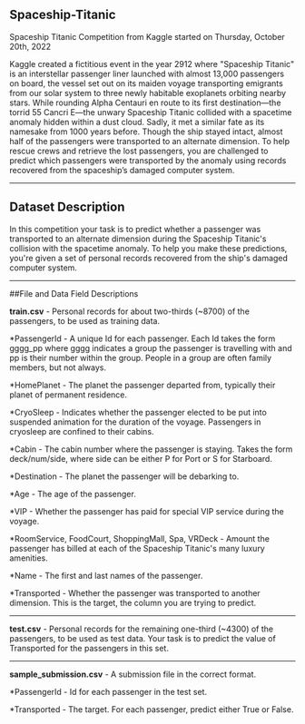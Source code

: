 ## Spaceship-Titanic
Spaceship Titanic Competition from Kaggle started on Thursday, October 20th, 2022

Kaggle created a fictitious event in the year 2912 where "Spaceship Titanic" is an interstellar passenger liner launched with almost 13,000 passengers on board, the vessel set out on its maiden voyage transporting emigrants from our solar system to three newly habitable exoplanets orbiting nearby stars.  While rounding Alpha Centauri en route to its first destination—the torrid 55 Cancri E—the unwary Spaceship Titanic collided with a spacetime anomaly hidden within a dust cloud. Sadly, it met a similar fate as its namesake from 1000 years before. Though the ship stayed intact, almost half of the passengers were transported to an alternate dimension. To help rescue crews and retrieve the lost passengers, you are challenged to predict which passengers were transported by the anomaly using records recovered from the spaceship’s damaged computer system.
***
## Dataset Description
In this competition your task is to predict whether a passenger was transported to an alternate dimension during the Spaceship Titanic's collision with the spacetime anomaly. To help you make these predictions, you're given a set of personal records recovered from the ship's damaged computer system.
***
##File and Data Field Descriptions

**train.csv** - Personal records for about two-thirds (~8700) of the passengers, to be used as training data.

*PassengerId - A unique Id for each passenger. Each Id takes the form gggg_pp where gggg indicates a group the passenger is travelling with and pp is their number within the group. People in a group are often family members, but not always.

*HomePlanet - The planet the passenger departed from, typically their planet of permanent residence.

*CryoSleep - Indicates whether the passenger elected to be put into suspended animation for the duration of the voyage. Passengers in cryosleep are confined to their cabins.

*Cabin - The cabin number where the passenger is staying. Takes the form deck/num/side, where side can be either P for Port or S for Starboard.

*Destination - The planet the passenger will be debarking to.

*Age - The age of the passenger.

*VIP - Whether the passenger has paid for special VIP service during the voyage.

*RoomService, FoodCourt, ShoppingMall, Spa, VRDeck - Amount the passenger has billed at each of the Spaceship Titanic's many luxury amenities.

*Name - The first and last names of the passenger.

*Transported - Whether the passenger was transported to another dimension. This is the target, the column you are trying to predict.
***

**test.csv** - Personal records for the remaining one-third (~4300) of the passengers, to be used as test data. Your task is to predict the value of Transported for the passengers in this set.
***
**sample_submission.csv** - A submission file in the correct format.

*PassengerId - Id for each passenger in the test set.

*Transported - The target. For each passenger, predict either True or False.
